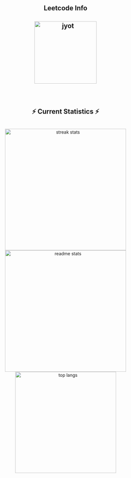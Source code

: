 
<div align="center"> 
<h2 align="center">Leetcode Info<h2>  
<p align="center">
  <a href="https://leetcode.com/yashmohod/" target="_blank"><img align="center" src="https://leetcode.com/medal/?showImg=0&id=7838723&isLevel=false" alt="jyot" height="200" width="200" /></a>
</p>

<br/>
  <h2 align="center">⚡ Current Statistics ⚡</h2>
<br>
<div align=center>
  <img width=390 src="https://streak-stats.demolab.com/?user=yashmohod&count_private=true&theme=react&border_radius=10" alt="streak stats"/>
  <img width=390 src="https://github-readme-stats.vercel.app/api?username=yashmohod&show_icons=true&theme=react&rank_icon=github&border_radius=10" alt="readme stats" />
  <img width=325 align="center" src="https://github-readme-stats.vercel.app/api/top-langs/?username=yashmohod&hide=HTML&langs_count=8&layout=compact&theme=react&border_radius=10&size_weight=0.5&count_weight=0.5&exclude_repo=github-readme-stats" alt="top langs" />
</div>
